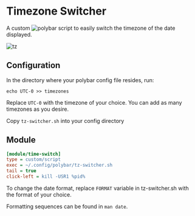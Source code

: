 # Timezone Switcher
A custom ![polybar](https://github.com/polybar/polybar) script to easily switch the timezone of the date displayed.

![tz](https://user-images.githubusercontent.com/46510831/194831836-a6026449-3702-480d-b079-bfb092daed5f.gif)


## Configuration
In the directory where your polybar config file resides, run:

`echo UTC-0 >> timezones`

Replace `UTC-0` with the timezone of your choice. You can add as many timezones as you desire.

Copy `tz-switcher.sh` into your config directory

## Module

```ini
[module/time-switch]
type = custom/script
exec = ~/.config/polybar/tz-switcher.sh
tail = true
click-left = kill -USR1 %pid%
```
To change the date format, replace `FORMAT` variable in tz-switcher.sh with the format of your choice.

Formatting sequences can be found in `man date`.
